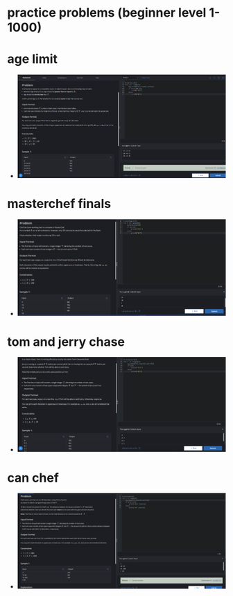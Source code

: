 # practice problems (beginner level 1-1000)

# age limit
- ![Alt text](image-19.png)
# masterchef finals
- ![Alt text](image-20.png)
# tom and jerry chase
- ![Alt text](image-21.png)
# can chef
- ![Alt text](image-22.png)